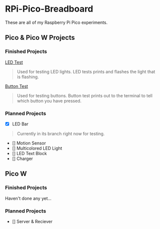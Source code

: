 # RPi-Pico-Breadboard
These are all of my Raspberry Pi Pico experiments. 
 
## Pico & Pico W Projects
### Finished Projects
[LED Test](https://github.com/MontyMango/RPi-Pico-Projects/blob/main/Pico/LED%20Test.py)
> Used for testing LED lights. LED tests prints and flashes the light that is flashing.

[Button Test](https://github.com/MontyMango/RPi-Pico-Projects/blob/main/Pico/Button%20Press%20Test.py)
> Used for testing buttons. Button test prints out to the terminal to tell which button you have pressed.

### Planned Projects
- [x] LED Bar
> Currently in its branch right now for testing.

- [] Motion Sensor
- [] Multicolored LED Light
- [] LED Text Block
- [] Charger

## Pico W
### Finished Projects
Haven't done any yet...

### Planned Projects
- [] Server & Reciever
